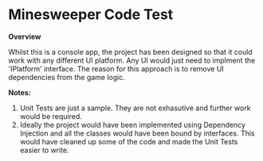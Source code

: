 # Minesweeper Code Test

**Overview**

Whilst this is a console app, the project has been designed so that it could work with any different UI platform. Any UI would just need to implment the 'IPlatform' interface. The reason for this approach is to remove UI dependencies from the game logic. 

**Notes:**

1. Unit Tests are just a sample. They are not exhasutive and further work would be required.
2. Ideally the project would have been implemented using Dependency Injection and all the classes would have been bound by interfaces. This would have cleaned up some of the code and made the Unit Tests easier to write. 
